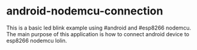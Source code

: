 # android-nodemcu-connection
This is a basic led blink example using #android and #esp8266 nodemcu. The main purpose of this application is how to connect android device to esp8266 nodemcu lolin.

